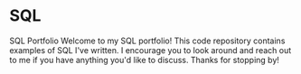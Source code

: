 # SQL
SQL Portfolio
Welcome to my SQL portfolio! This code repository contains examples of SQL I've written. I encourage you to look around and reach out to me if you have anything you'd like to discuss. Thanks for stopping by!
